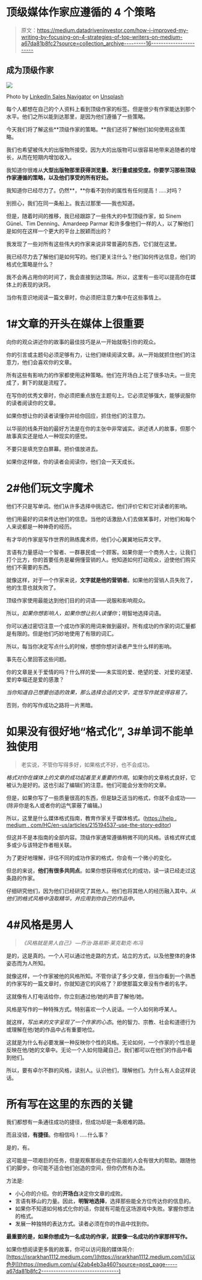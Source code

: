 # 顶级媒体作家应遵循的 4 个策略

> 原文：<https://medium.datadriveninvestor.com/how-i-improved-my-writing-by-focusing-on-4-strategies-of-top-writers-on-medium-a67da81b8fc2?source=collection_archive---------16----------------------->

## 成为顶级作家

![](img/dcc246165d061b1af5a8f52ed5807dc2.png)

Photo by [LinkedIn Sales Navigator](https://unsplash.com/@linkedinsalesnavigator?utm_source=medium&utm_medium=referral) on [Unsplash](https://unsplash.com?utm_source=medium&utm_medium=referral)

每个人都想在自己的个人资料上看到顶级作家的标签。但是很少有作家能达到那个水平。他们之所以能到达那里，是因为他们遵循了一些策略。

今天我们将了解这些**顶级作家的策略。**我们还将了解他们如何使用这些策略。

我们也希望被伟大的出版物所接受。因为大的出版物可以很容易地带来追随者的增长，从而在短期内增加收入。

我知道你很难从**大型出版物那里获得浏览量、发行量或接受度。你要学习那些顶级作家遵循的策略，以及他们享受的所有好处。**

我知道你已经尽力了。仍然**，**你看不到你的属性有任何提高！…..对吗？

别担心，我们在同一条船上。我去过那里——我也知道。

但是，随着时间的推移，我已经跟踪了一些伟大的中型顶级作家，如 Sinem Günel、Tim Denning、Amardeep Parmar 和许多像他们一样的人，以了解他们是如何在这样一个更大的平台上脱颖而出的？

我发现了一些对所有这些伟大的作家来说非常普遍的东西，它们就在这里。

我已经尽力去了解他们是如何写的。他们更关注什么？他们如何传达信息，他们的格式化策略是什么？

我不会再占用你的时间了，我会直接到达顶端。所以，这里有一些可以提高你在媒体上的表现的诀窍。

当你有意识地阅读一篇文章时，你必须把注意力集中在这些事情上。

# 1#文章的开头在媒体上很重要

向你的观众讲述你的故事的最佳技巧是从一开始就吸引你的观众。

你的引言或主题句必须足够有力，让他们继续阅读文章。从一开始就抓住他们的注意力，他们会喜欢你的文章。

所有这些有影响力的作家都使用这种策略。他们在开场白上花了很多功夫。一旦完成了，剩下的就是流程了。

在写你的优秀文章时，你必须把重点放在主题句上。它必须足够强大，能够说服你的读者阅读你的文章。

如果你想让你的读者读懂你并给你回应，抓住他们的注意力。

以华丽的线条开始的最好方法是在你的主张中非常诚实。讲述诱人的故事，但那个故事真实还是给人一种现实的感觉。

不要只是填充空白屏幕。把价值放进去。

如果你这样做，你的读者会阅读你，他们会一天天成长。

# 2#他们玩文字魔术

他们不只是写单词。他们从许多选择中挑选它。他们评价它和它对读者的影响。

他们用最好的词来传达他们的信息。当他的话激励人们去做某事时，对他们和每个人来说都是一种神奇的经历。

有才华的作家是写作世界的熟练魔术师，他们小心翼翼地玩弄文字。

言语有力量感动一个智者、一群暴民或一个顾客。如果你是一个商务人士，让我们打个比方，你的首要任务是雇佣懂营销的人。他知道如何打动观众，迫使他们购买他们不需要的东西。

就像这样，对于一个作家来说，**文字就是他的营销者**。如果他的营销人员失败了，他的生意也就失败了。

顶级作家使用最能达到他们目的的词语——说服和影响观众。

所以，*如果你想影响人，如果你想让别人读懂你*；明智地选择词语。

你可以通过密切注意一个成功作家的用词来做到最好。所有成功的作家的词汇量都是有限的。但是他们巧妙地使用了有限的词汇。

所以，每当你决定写点什么的时候，想想你想对读者产生什么样的影响。

事先在心里回答这些问题。

你的文章是关于爱情的吗？什么样的爱——未实现的爱、绝望的爱、对爱的渴望、爱的幸福还是爱的感激？

*当你知道自己想要创造的效果，那么选择合适的文字，定性写作就变得容易了。*

否则，你的写作成功之路将一片黑暗。

# 如果没有很好地“格式化”, 3#单词不能单独使用

> 老实说，不管你写得多好，如果格式不好，也不会成功。

*格式对你在媒体上的文章的成功起着至关重要的作用*。如果你的文章格式良好，它被认为是好的。这也引起了编辑们的注意。他们可能会分发你的文章。

但是，如果你写了一些质量很高的东西，但是缺乏适当的格式，你就不会成功——(除非你是名人或者你的运气蒙蔽了编辑。)

所以，这里是什么媒体格式指南，教育作家关于媒体格式。([https://help . medium . com/HC/en-us/articles/215194537-use-the-story-editor](https://help.medium.com/hc/en-us/articles/215194537-Using-the-story-editor))

但这并不是本指南的全部内容。顶级作家通常遵循稍微不同的风格。该格式样式或多或少与该特定作者相关联。

为了更好地理解，评估不同的成功作家的格式，你会有一个微小的变化。

但总的来说，**他们有很多共同点**。如果你想获得格式化的成功，读一读已经走过这条路的作家。

仔细研究他们，因为他们已经研究了其他人。他们也将其他人的经历融入其中。*从他们的格式风格中汲取精华，并应用到你自己的作品中。*

# 4#风格是男人

> *《风格就是男人自己》
> —乔治·路易斯·莱克勒克·布冯*

是的，这是真的。一个人可以通过他走路的方式，站立的方式，以及他整体的身体姿态而为人所知。

就像这样，一个作家被他的风格所知。不管你读了多少文章，但当你看到一个熟悉的作家写的一篇文章时，你就知道它的风格了？即使那篇文章没有作者的名字。

这就像有人打电话给你，你立刻通过他/她的声音了解他/她。

风格是写作的一种特殊方式。特别喜欢一个人说话。一个人如何称呼某人。

就这样，*写出来的文字呈现了一个作家的心态*。他的智力、宗教、社会和道德行为或理解在他/她的作品中占有重要地位。

这就是为什么有必要发展一种反映你个性的风格。无论如何，一个作家的个性总是反映在他/她的文章中。无论一个人如何隐藏自己，我们都可以在他们的作品中看到他们。

所以，要有卓尔不群的风格，读别人。认识他们，理解他们。为什么有人会这样说话。

# 所有写在这里的东西的关键

我们都想有一条通往成功的捷径，但成功却是一条艰难的路。

而且没错，**有捷径**。你相信吗！…..什么事？

是的，有。

这可能是一项艰巨的任务，但是观察那些走在你前面的人会有很大的帮助。跟随他们的脚步。你可能不适合他们创造的空间，但你仍然有办法。

方法是:

*   小心你的介绍。你的**开场白**决定你文章的成败。
*   言语有移山的力量。因此，**明智地选择**，选择那些能全方位传达你的信息的。
*   如果你不知道如何格式化你的话，你就有可能在这场游戏中失败。掌握你想法的格式。
*   发展一种独特的表达方式。读者必须在你的作品中找到你。

**最重要的是，如果你想成为一名成功的作家，就要像一名成功的作家那样写作。**

如果你想阅读更多我的故事，你可以访问我的媒体简介:[https://israrkhan1112.medium.com/](https://israrkhan1112.medium.com/)([以色列](https://medium.com/u/42ab4eb3a460?source=post_page-----a67da81b8fc2--------------------------------)